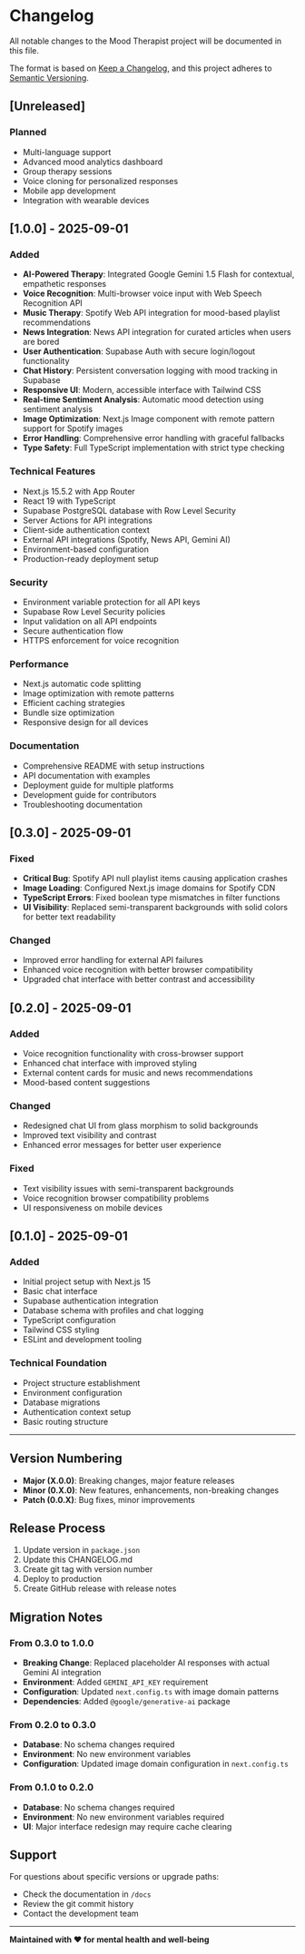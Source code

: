 # Changelog

All notable changes to the Mood Therapist project will be documented in this file.

The format is based on [Keep a Changelog](https://keepachangelog.com/en/1.0.0/),
and this project adheres to [Semantic Versioning](https://semver.org/spec/v2.0.0.html).

## [Unreleased]

### Planned
- Multi-language support
- Advanced mood analytics dashboard
- Group therapy sessions
- Voice cloning for personalized responses
- Mobile app development
- Integration with wearable devices

## [1.0.0] - 2025-09-01

### Added
- **AI-Powered Therapy**: Integrated Google Gemini 1.5 Flash for contextual, empathetic responses
- **Voice Recognition**: Multi-browser voice input with Web Speech Recognition API
- **Music Therapy**: Spotify Web API integration for mood-based playlist recommendations
- **News Integration**: News API integration for curated articles when users are bored
- **User Authentication**: Supabase Auth with secure login/logout functionality
- **Chat History**: Persistent conversation logging with mood tracking in Supabase
- **Responsive UI**: Modern, accessible interface with Tailwind CSS
- **Real-time Sentiment Analysis**: Automatic mood detection using sentiment analysis
- **Image Optimization**: Next.js Image component with remote pattern support for Spotify images
- **Error Handling**: Comprehensive error handling with graceful fallbacks
- **Type Safety**: Full TypeScript implementation with strict type checking

### Technical Features
- Next.js 15.5.2 with App Router
- React 19 with TypeScript
- Supabase PostgreSQL database with Row Level Security
- Server Actions for API integrations
- Client-side authentication context
- External API integrations (Spotify, News API, Gemini AI)
- Environment-based configuration
- Production-ready deployment setup

### Security
- Environment variable protection for all API keys
- Supabase Row Level Security policies
- Input validation on all API endpoints
- Secure authentication flow
- HTTPS enforcement for voice recognition

### Performance
- Next.js automatic code splitting
- Image optimization with remote patterns
- Efficient caching strategies
- Bundle size optimization
- Responsive design for all devices

### Documentation
- Comprehensive README with setup instructions
- API documentation with examples
- Deployment guide for multiple platforms
- Development guide for contributors
- Troubleshooting documentation

## [0.3.0] - 2025-09-01

### Fixed
- **Critical Bug**: Spotify API null playlist items causing application crashes
- **Image Loading**: Configured Next.js image domains for Spotify CDN
- **TypeScript Errors**: Fixed boolean type mismatches in filter functions
- **UI Visibility**: Replaced semi-transparent backgrounds with solid colors for better text readability

### Changed
- Improved error handling for external API failures
- Enhanced voice recognition with better browser compatibility
- Upgraded chat interface with better contrast and accessibility

## [0.2.0] - 2025-09-01

### Added
- Voice recognition functionality with cross-browser support
- Enhanced chat interface with improved styling
- External content cards for music and news recommendations
- Mood-based content suggestions

### Changed
- Redesigned chat UI from glass morphism to solid backgrounds
- Improved text visibility and contrast
- Enhanced error messages for better user experience

### Fixed
- Text visibility issues with semi-transparent backgrounds
- Voice recognition browser compatibility problems
- UI responsiveness on mobile devices

## [0.1.0] - 2025-09-01

### Added
- Initial project setup with Next.js 15
- Basic chat interface
- Supabase authentication integration
- Database schema with profiles and chat logging
- TypeScript configuration
- Tailwind CSS styling
- ESLint and development tooling

### Technical Foundation
- Project structure establishment
- Environment configuration
- Database migrations
- Authentication context setup
- Basic routing structure

---

## Version Numbering

- **Major (X.0.0)**: Breaking changes, major feature releases
- **Minor (0.X.0)**: New features, enhancements, non-breaking changes
- **Patch (0.0.X)**: Bug fixes, minor improvements

## Release Process

1. Update version in `package.json`
2. Update this CHANGELOG.md
3. Create git tag with version number
4. Deploy to production
5. Create GitHub release with release notes

## Migration Notes

### From 0.3.0 to 1.0.0
- **Breaking Change**: Replaced placeholder AI responses with actual Gemini AI integration
- **Environment**: Added `GEMINI_API_KEY` requirement
- **Configuration**: Updated `next.config.ts` with image domain patterns
- **Dependencies**: Added `@google/generative-ai` package

### From 0.2.0 to 0.3.0
- **Database**: No schema changes required
- **Environment**: No new environment variables
- **Configuration**: Updated image domain configuration in `next.config.ts`

### From 0.1.0 to 0.2.0
- **Database**: No schema changes required
- **Environment**: No new environment variables required
- **UI**: Major interface redesign may require cache clearing

## Support

For questions about specific versions or upgrade paths:
- Check the documentation in `/docs`
- Review the git commit history
- Contact the development team

---

**Maintained with ❤️ for mental health and well-being**
